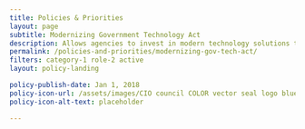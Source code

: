 ```yaml
---
title: Policies & Priorities
layout: page
subtitle: Modernizing Government Technology Act
description: Allows agencies to invest in modern technology solutions to improve service delivery to the public, secure sensitive systems and data, and save taxpayer dollars.
permalink: /policies-and-priorities/modernizing-gov-tech-act/
filters: category-1 role-2 active
layout: policy-landing

policy-publish-date: Jan 1, 2018
policy-icon-url: /assets/images/CIO council COLOR vector seal logo blue and silver.png
policy-icon-alt-text: placeholder

---
```

